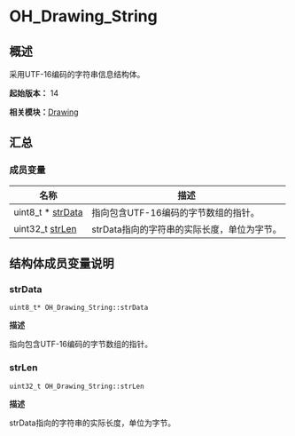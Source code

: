 # OH_Drawing_String


## 概述

采用UTF-16编码的字符串信息结构体。

**起始版本：** 14

**相关模块：**[Drawing](_drawing.md)


## 汇总


### 成员变量

| 名称 | 描述 | 
| -------- | -------- |
| uint8_t \* [strData](#strdata) | 指向包含UTF-16编码的字节数组的指针。  | 
| uint32_t [strLen](#strlen) | strData指向的字符串的实际长度，单位为字节。  | 


## 结构体成员变量说明


### strData

```
uint8_t* OH_Drawing_String::strData
```
**描述**

指向包含UTF-16编码的字节数组的指针。


### strLen

```
uint32_t OH_Drawing_String::strLen
```
**描述**

strData指向的字符串的实际长度，单位为字节。
